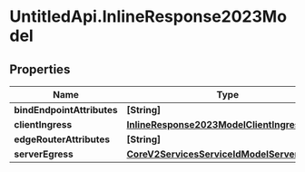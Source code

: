 # UntitledApi.InlineResponse2023Model

## Properties

Name | Type | Description | Notes
------------ | ------------- | ------------- | -------------
**bindEndpointAttributes** | **[String]** |  | 
**clientIngress** | [**InlineResponse2023ModelClientIngress**](InlineResponse2023ModelClientIngress.md) |  | 
**edgeRouterAttributes** | **[String]** |  | 
**serverEgress** | [**CoreV2ServicesServiceIdModelServerEgress**](CoreV2ServicesServiceIdModelServerEgress.md) |  | 


